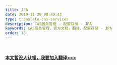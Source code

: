```yaml
---
title: JPA
date: 2019-11-29 08:49:43
type: translate-cas-services
description: CAS服务管理 - 配置存储 - JPA
keywords: CAS服务管理，官方文档，翻译，配置存储 - JPA
order: 18
---
```


<br />

**[本文暂没人认领，我要加入翻译>>>](/translate/join.html)**

<br />
